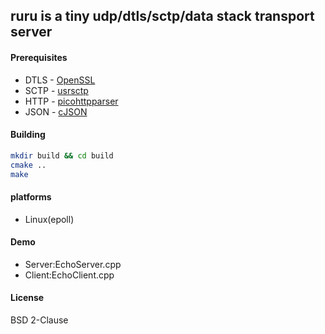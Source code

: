 ## ruru is a tiny udp/dtls/sctp/data stack transport server

#### Prerequisites
* DTLS - [OpenSSL](https://www.openssl.org/)
* SCTP - [usrsctp](https://github.com/sctplab/usrsctp)
* HTTP - [picohttpparser](https://github.com/h2o/picohttpparser)
* JSON - [cJSON](https://github.com/DaveGamble/cJSON)

#### Building
```bash
mkdir build && cd build
cmake ..
make
```

#### platforms
* Linux(epoll)

#### Demo
* Server:EchoServer.cpp
* Client:EchoClient.cpp


#### License
BSD 2-Clause